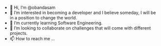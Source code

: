 - 👋 Hi, I’m @obandasam
- 👀 I’m interested in becoming a developer and I believe someday, I will be in a position to change the world.
- 🌱 I’m currently learning Software Engineering.
- 💞️ I’m looking to collaborate on challenges that will come with different projects.
- 📫 How to reach me ...

<!---
obandasam/obandasam is a ✨ special ✨ repository because its `README.md` (this file) appears on your GitHub profile.
You can click the Preview link to take a look at your changes.
--->
